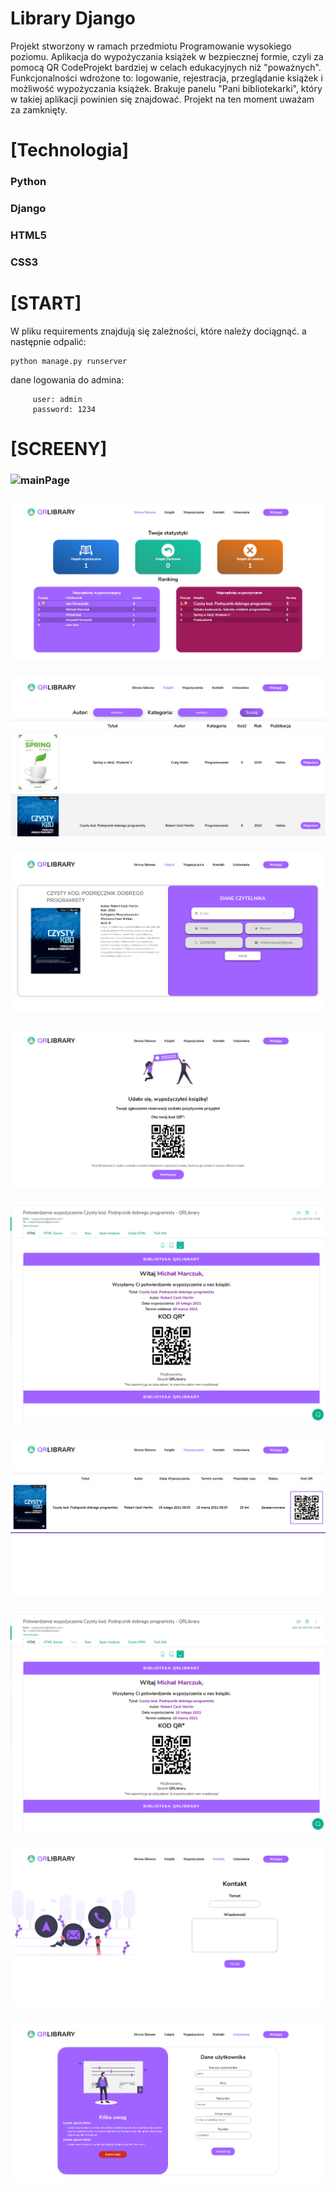 # Library Django
Projekt stworzony w ramach przedmiotu Programowanie wysokiego poziomu. Aplikacja do wypożyczania książek w bezpiecznej formie, czyli za pomocą QR CodeProjekt bardziej w celach edukacyjnych niż "poważnych". Funkcjonalności wdrożone to: logowanie, rejestracja, przeglądanie książek i możliwość wypożyczania książek. Brakuje panelu "Pani bibliotekarki", który w takiej aplikacji powinien się znajdować. Projekt na ten moment uważam za zamknięty.

# [Technologia]
###  Python

###  Django

### HTML5  

### CSS3  

# [START]
W pliku requirements znajdują się zależności, które należy dociągnąć.
a następnie odpalić:
```  
python manage.py runserver    
```

dane logowania do admina:
```  
     user: admin   
     password: 1234 
```


# [SCREENY]
### ![mainPage](https://github.com/n1ceS/Library-Django/blob/master/img/mainPage.gif)        
### ![home](https://github.com/n1ceS/Library-Django/blob/master/img/home.PNG)      
### ![books](https://github.com/n1ceS/Library-Django/blob/master/img/books.PNG)       
### ![booksDetails](https://github.com/n1ceS/Library-Django/blob/master/img/bookDetails.PNG)       
### ![success](https://github.com/n1ceS/Library-Django/blob/master/img/success.PNG)       
### ![mail](https://github.com/n1ceS/Library-Django/blob/master/img/mail.PNG)      
### ![hirements](https://github.com/n1ceS/Library-Django/blob/master/img/hirements.PNG)         
### ![mail](https://github.com/n1ceS/Library-Django/blob/master/img/mail.PNG)      
### ![contact](https://github.com/n1ceS/Library-Django/blob/master/img/contact.PNG)      
### ![settings](https://github.com/n1ceS/Library-Django/blob/master/img/settings.PNG)       
